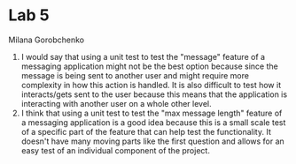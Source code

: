 # Lab 5

Milana Gorobchenko

1. I would say that using a unit test to test the "message" feature of a messaging application might not be the best option because since the message is being sent to another user and might require more complexity in how this action is handled. It is also difficult to test how it interacts/gets sent to the user because this means that the application is interacting with another user on a whole other level.
2. I think that using a unit test to test the "max message length" feature of a messaging application is a good idea because this is a small scale test of a specific part of the feature that can help test the functionality. It doesn't have many moving parts like the first question and allows for an easy test of an individual component of the project.